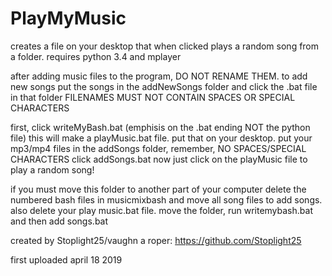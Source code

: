 # PlayMyMusic
creates a file on your desktop that when clicked plays a random song from a folder. requires python 3.4 and mplayer

after adding music files to the program, DO NOT RENAME THEM.
to add new songs put the songs in the addNewSongs folder and click the .bat file in that folder
FILENAMES MUST NOT CONTAIN SPACES OR SPECIAL CHARACTERS

first, click writeMyBash.bat (emphisis on the .bat ending NOT the python file)
this will make a playMusic.bat file. put that on your desktop.
put your mp3/mp4 files in the addSongs folder, remember, NO SPACES/SPECIAL CHARACTERS
click addSongs.bat 
now just click on the playMusic file to play a random song!

if you must move this folder to another part of your computer delete the numbered bash files in musicmixbash and move all song files to add songs. also delete your play music.bat file. move the folder, run writemybash.bat and then add songs.bat 

created by Stoplight25/vaughn a roper: https://github.com/Stoplight25

first uploaded april 18 2019

